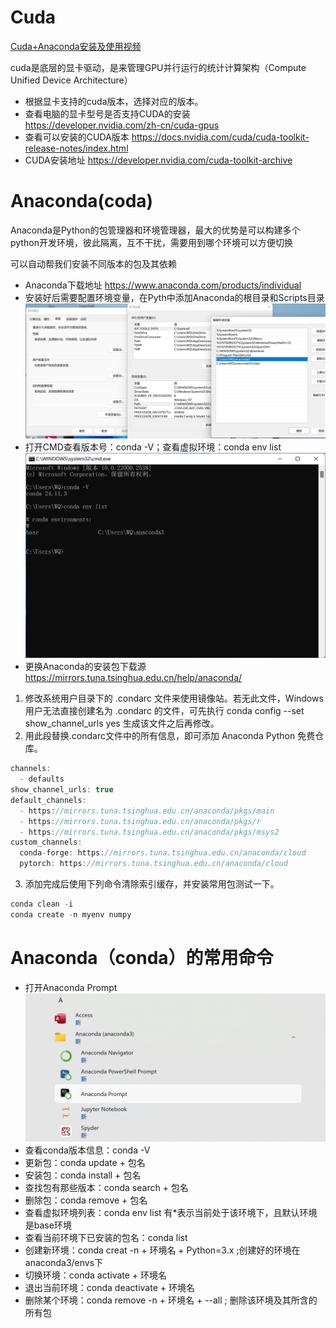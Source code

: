 # Cuda
[Cuda+Anaconda安装及使用视频](https://www.bilibili.com/video/BV1oF411s7RS/?share_source=copy_web&vd_source=c7eacf65356bd9b3ebb5403b8ff1d512)

cuda是底层的显卡驱动，是来管理GPU并行运行的统计计算架构（Compute Unified Device Architecture）

- 根据显卡支持的cuda版本，选择对应的版本。
- 查看电脑的显卡型号是否支持CUDA的安装
https://developer.nvidia.com/zh-cn/cuda-gpus
- 查看可以安装的CUDA版本
https://docs.nvidia.com/cuda/cuda-toolkit-release-notes/index.html
- CUDA安装地址
https://developer.nvidia.com/cuda-toolkit-archive



# Anaconda(coda)
Anaconda是Python的包管理器和环境管理器，最大的优势是可以构建多个python开发环境，彼此隔离，互不干扰，需要用到哪个环境可以方便切换

可以自动帮我们安装不同版本的包及其依赖

- Anaconda下载地址
https://www.anaconda.com/products/individual
- 安装好后需要配置环境变量，在Pyth中添加Anaconda的根目录和Scripts目录
![alt text](image.png)
- 打开CMD查看版本号：conda -V；查看虚拟环境：conda env list 
![alt text](image-1.png)
- 更换Anaconda的安装包下载源
https://mirrors.tuna.tsinghua.edu.cn/help/anaconda/
1. 修改系统用户目录下的 .condarc 文件来使用镜像站。若无此文件，Windows 用户无法直接创建名为 .condarc 的文件，可先执行 conda config --set show_channel_urls yes 生成该文件之后再修改。
2. 用此段替换.condarc文件中的所有信息，即可添加 Anaconda Python 免费仓库。
```c
channels:
  - defaults
show_channel_urls: true
default_channels:
  - https://mirrors.tuna.tsinghua.edu.cn/anaconda/pkgs/main
  - https://mirrors.tuna.tsinghua.edu.cn/anaconda/pkgs/r
  - https://mirrors.tuna.tsinghua.edu.cn/anaconda/pkgs/msys2
custom_channels:
  conda-forge: https://mirrors.tuna.tsinghua.edu.cn/anaconda/cloud
  pytorch: https://mirrors.tuna.tsinghua.edu.cn/anaconda/cloud
```
3. 添加完成后使用下列命令清除索引缓存，并安装常用包测试一下。
```python
conda clean -i
conda create -n myenv numpy
```
# Anaconda（conda）的常用命令
- 打开Anaconda Prompt
![alt text](image-3.png)
- 查看conda版本信息：conda -V
- 更新包：conda update +  包名
- 安装包：conda install + 包名
- 查找包有那些版本：conda search + 包名
- 删除包：conda remove + 包名
- 查看虚拟环境列表：conda env list  有*表示当前处于该环境下，且默认环境是base环境
- 查看当前环境下已安装的包名：conda list
- 创建新环境：conda creat -n + 环境名 + Python=3.x ;创建好的环境在anaconda3/envs下
- 切换环境：conda activate + 环境名
- 退出当前环境：conda deactivate + 环境名
- 删除某个环境：conda remove -n + 环境名 + --all ; 删除该环境及其所含的所有包

